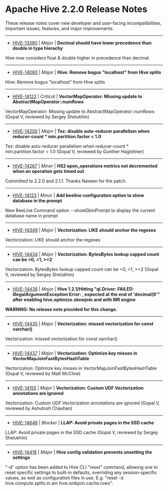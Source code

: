 
<!---
# Licensed to the Apache Software Foundation (ASF) under one
# or more contributor license agreements.  See the NOTICE file
# distributed with this work for additional information
# regarding copyright ownership.  The ASF licenses this file
# to you under the Apache License, Version 2.0 (the
# "License"); you may not use this file except in compliance
# with the License.  You may obtain a copy of the License at
#
#     http://www.apache.org/licenses/LICENSE-2.0
#
# Unless required by applicable law or agreed to in writing, software
# distributed under the License is distributed on an "AS IS" BASIS,
# WITHOUT WARRANTIES OR CONDITIONS OF ANY KIND, either express or implied.
# See the License for the specific language governing permissions and
# limitations under the License.
-->
# Apache Hive  2.2.0 Release Notes

These release notes cover new developer and user-facing incompatibilities, important issues, features, and major improvements.


---

* [HIVE-13380](https://issues.apache.org/jira/browse/HIVE-13380) | *Major* | **Decimal should have lower precedence than double in type hierachy**

Hive now considers float & double higher in precedence than decimal.


---

* [HIVE-14060](https://issues.apache.org/jira/browse/HIVE-14060) | *Major* | **Hive: Remove bogus "localhost" from Hive splits**

Hive: Remove bogus "localhost" from Hive splits


---

* [HIVE-14122](https://issues.apache.org/jira/browse/HIVE-14122) | *Critical* | **VectorMapOperator: Missing update to AbstractMapOperator::numRows**

VectorMapOperator: Missing update to AbstractMapOperator::numRows (Gopal V, reviewed by Sergey Shelukhin)


---

* [HIVE-14200](https://issues.apache.org/jira/browse/HIVE-14200) | *Major* | **Tez: disable auto-reducer parallelism when reducer-count \* min.partition.factor \< 1.0**

 Tez: disable auto-reducer parallelism when reducer-count \* min.partition.factor \< 1.0 (Gopal V, reviewed by Gunther Hagleitner)


---

* [HIVE-14267](https://issues.apache.org/jira/browse/HIVE-14267) | *Minor* | **HS2 open\_operations metrics not decremented when an operation gets timed out**

Committed to 2.2.0 and 2.1.1. Thanks Naveen for the patch.


---

* [HIVE-14123](https://issues.apache.org/jira/browse/HIVE-14123) | *Minor* | **Add beeline configuration option to show database in the prompt**

New BeeLine Command option --showDbInPrompt to display the current database name in prompt


---

* [HIVE-14349](https://issues.apache.org/jira/browse/HIVE-14349) | *Major* | **Vectorization: LIKE should anchor the regexes**

Vectorization: LIKE should anchor the regexes


---

* [HIVE-14434](https://issues.apache.org/jira/browse/HIVE-14434) | *Major* | **Vectorization: BytesBytes lookup capped count can be =0, =1, \>=2**

Vectorization: BytesBytes lookup capped count can be =0, =1, \>=2 (Gopal V, reviewed by Sergey Shelukhin)


---

* [HIVE-14436](https://issues.apache.org/jira/browse/HIVE-14436) | *Major* | **Hive 1.2.1/Hitting "ql.Driver: FAILED: IllegalArgumentException Error: , expected at the end of 'decimal(9'" after enabling hive.optimize.skewjoin and with MR engine**

**WARNING: No release note provided for this change.**


---

* [HIVE-14435](https://issues.apache.org/jira/browse/HIVE-14435) | *Major* | **Vectorization: missed vectorization for const varchar()**

Vectorization: missed vectorization for const varchar()


---

* [HIVE-14437](https://issues.apache.org/jira/browse/HIVE-14437) | *Major* | **Vectorization: Optimize key misses in VectorMapJoinFastBytesHashTable**

 Vectorization: Optimize key misses in VectorMapJoinFastBytesHashTable (Gopal V, reviewed by Matt McCline)


---

* [HIVE-14155](https://issues.apache.org/jira/browse/HIVE-14155) | *Major* | **Vectorization: Custom UDF Vectorization annotations are ignored**

Vectorization: Custom UDF Vectorization annotations are ignored (Gopal V, reviewed by Ashutosh Chauhan)


---

* [HIVE-14648](https://issues.apache.org/jira/browse/HIVE-14648) | *Blocker* | **LLAP: Avoid private pages in the SSD cache**

 LLAP: Avoid private pages in the SSD cache (Gopal V, reviewed by Sergey Shelukhin)


---

* [HIVE-14418](https://issues.apache.org/jira/browse/HIVE-14418) | *Major* | **Hive config validation prevents unsetting the settings**

"-d" option has been added to Hive CLI "reset" command, allowing one to reset specific settings to built-in defaults, overriding any session-specific values, as well as configuration files in use. E.g. "reset -d hive.compute.splits.in.am hive.smbjoin.cache.rows".



